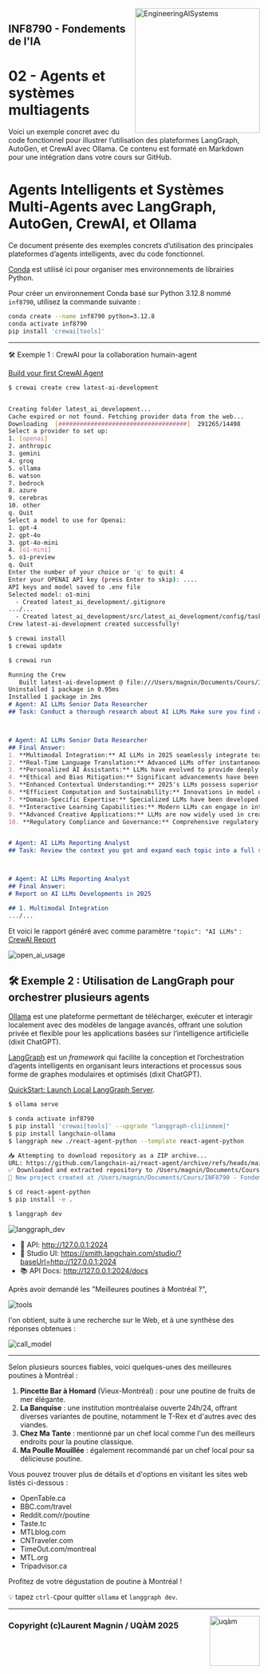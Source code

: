 <img style="float: right;" src="../../images/image_inf8790.png" alt="EngineeringAISystems" width="250"/>

## INF8790 - Fondements de l'IA
# 02 - Agents et systèmes multiagents

Voici un exemple concret avec du code fonctionnel pour illustrer l’utilisation des plateformes LangGraph, AutoGen, et CrewAI avec Ollama. Ce contenu est formaté en Markdown pour une intégration dans votre cours sur GitHub.

# Agents Intelligents et Systèmes Multi-Agents avec LangGraph, AutoGen, CrewAI, et Ollama

Ce document présente des exemples concrets d’utilisation des principales plateformes d’agents intelligents, avec du code fonctionnel.

[Conda](https://docs.conda.io/en/latest/) est utilisé ici pour organiser mes environnements de librairies Python.

Pour créer un environnement Conda basé sur Python 3.12.8 nommé `inf8790`, utilisez la commande suivante :

```bash
conda create --name inf8790 python=3.12.8
conda activate inf8790
pip install 'crewai[tools]'
```

---

🛠️ Exemple 1 : CrewAI pour la collaboration humain-agent

[Build your first CrewAI Agent](https://docs.crewai.com/quickstart)

```bash
$ crewai create crew latest-ai-development


Creating folder latest_ai_development...
Cache expired or not found. Fetching provider data from the web...
Downloading  [####################################]  291265/14498
Select a provider to set up:
1. [openai]
2. anthropic
3. gemini
4. groq
5. ollama
6. watson
7. bedrock
8. azure
9. cerebras
10. other
q. Quit
Select a model to use for Openai:
1. gpt-4
2. gpt-4o
3. gpt-4o-mini
4. [o1-mini]
5. o1-preview
q. Quit
Enter the number of your choice or 'q' to quit: 4
Enter your OPENAI API key (press Enter to skip): ....
API keys and model saved to .env file
Selected model: o1-mini
  - Created latest_ai_development/.gitignore
.../...
  - Created latest_ai_development/src/latest_ai_development/config/tasks.yaml
Crew latest-ai-development created successfully!

$ crewai install
$ crewai update

$ crewai run
```
```md
Running the Crew
   Built latest-ai-development @ file:///Users/magnin/Documents/Cours/INF8790%20-%20Fondements%20de%20l'IA/Github_INF8790/docs/lectures/01_agents/latest_ai_development
Uninstalled 1 package in 0.95ms
Installed 1 package in 2ms
# Agent: AI LLMs Senior Data Researcher
## Task: Conduct a thorough research about AI LLMs Make sure you find any interesting and relevant information given the current year is 2025.



# Agent: AI LLMs Senior Data Researcher
## Final Answer: 
1. **Multimodal Integration:** AI LLMs in 2025 seamlessly integrate text, image, audio, and video processing, enabling more comprehensive understanding and generation across multiple media formats.
2. **Real-Time Language Translation:** Advanced LLMs offer instantaneous and highly accurate translation services, bridging communication gaps across over 200 languages with contextual nuance.
3. **Personalized AI Assistants:** LLMs have evolved to provide deeply personalized assistance, adapting to individual user preferences, habits, and needs for enhanced productivity and user experience.
4. **Ethical and Bias Mitigation:** Significant advancements have been made in reducing biases within LLMs, with robust frameworks ensuring ethical AI deployment and promoting fairness in generated content.
5. **Enhanced Contextual Understanding:** 2025's LLMs possess superior contextual awareness, allowing for more accurate comprehension of complex queries and generation of relevant, context-specific responses.
6. **Efficient Computation and Sustainability:** Innovations in model optimization have led to more energy-efficient LLMs, reducing the carbon footprint associated with large-scale AI computations.
7. **Domain-Specific Expertise:** Specialized LLMs have been developed for industries such as healthcare, law, and finance, providing expert-level insights and support tailored to specific professional fields.
8. **Interactive Learning Capabilities:** Modern LLMs can engage in interactive learning, continuously updating their knowledge base through real-time interactions and user feedback without extensive retraining.
9. **Advanced Creative Applications:** LLMs are now widely used in creative industries for generating original content, including literature, music, and visual art, pushing the boundaries of human-AI collaboration.
10. **Regulatory Compliance and Governance:** Comprehensive regulatory frameworks have been established globally to oversee the development and deployment of LLMs, ensuring responsible AI usage and safeguarding user data privacy.


# Agent: AI LLMs Reporting Analyst
## Task: Review the context you got and expand each topic into a full section for a report. Make sure the report is detailed and contains any and all relevant information.



# Agent: AI LLMs Reporting Analyst
## Final Answer: 
# Report on AI LLMs Developments in 2025

## 1. Multimodal Integration
.../...
```

Et voici le rapport généré avec comme paramètre `"topic": "AI LLMs"` : [CrewAI Report](latest_ai_development/report.md)

![open_ai_usage](images/open_ai_usage.png)


## 🛠️ **Exemple 2 : Utilisation de LangGraph pour orchestrer plusieurs agents**

[Ollama](https://ollama.com) est une plateforme permettant de télécharger, exécuter et interagir localement avec des modèles de langage avancés, offrant une solution privée et flexible pour les applications basées sur l’intelligence artificielle (dixit ChatGPT).

[LangGraph](https://www.langchain.com/langgraph) est un _framework_ qui facilite la conception et l’orchestration d’agents intelligents en organisant leurs interactions et processus sous forme de graphes modulaires et optimisés (dixit ChatGPT).

[QuickStart: Launch Local LangGraph Server](https://langchain-ai.github.io/langgraph/tutorials/langgraph-platform/local-server/).

```bash
$ ollama serve
```

```bash
$ conda activate inf8790
$ pip install 'crewai[tools]' --upgrade "langgraph-cli[inmem]"
$ pip install langchain-ollama
$ langgraph new ./react-agent-python --template react-agent-python 

📥 Attempting to download repository as a ZIP archive...
URL: https://github.com/langchain-ai/react-agent/archive/refs/heads/main.zip
✅ Downloaded and extracted repository to /Users/magnin/Documents/Cours/INF8790 - Fondements de l'IA/Github_INF8790/docs/lectures/01_agents/react-agent-python
🎉 New project created at /Users/magnin/Documents/Cours/INF8790 - Fondements de l'IA/Github_INF8790/docs/lectures/01_agents/react-agent-python

$ cd react-agent-python
$ pip install -e .

$ langgraph dev
```

![langgraph_dev](images/langgraph_dev.png)

- 🚀 API: http://127.0.0.1:2024
- 🎨 Studio UI: https://smith.langchain.com/studio/?baseUrl=http://127.0.0.1:2024
- 📚 API Docs: http://127.0.0.1:2024/docs

Après avoir demandé les "Meilleures poutines à Montréal ?",

![tools](images/tools.png)

l'on obtient, suite à une recherche sur le Web, et à une synthèse des réponses obtenues :

![call_model](images/call_model.png)

--------------- 
Selon plusieurs sources fiables, voici quelques-unes des meilleures poutines à Montréal :

1. **Pincette Bar à Homard** (Vieux-Montréal) : pour une poutine de fruits de mer élégante.
2. **La Banquise** : une institution montréalaise ouverte 24h/24, offrant diverses variantes de poutine, notamment le T-Rex et d'autres avec des viandes.
3. **Chez Ma Tante** : mentionné par un chef local comme l'un des meilleurs endroits pour la poutine classique.
4. **Ma Poulle Mouillée** : également recommandé par un chef local pour sa délicieuse poutine.

Vous pouvez trouver plus de détails et d'options en visitant les sites web listés ci-dessous :

- OpenTable.ca
- BBC.com/travel
- Reddit.com/r/poutine
- Taste.tc
- MTLblog.com
- CNTraveler.com
- TimeOut.com/montreal
- MTL.org
- Tripadvisor.ca

Profitez de votre dégustation de poutine à Montréal !


:bulb: tapez `ctrl-C`pour quitter `ollama` et `langgraph dev`.

--------------- 

<img style="float: right;" align="right" src="../../images/uqam.png" alt="uqàm" width="100"/>

### Copyright (c)Laurent Magnin / UQÀM 2025